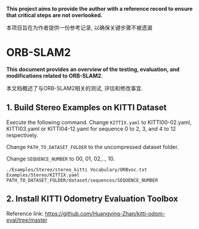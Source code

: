 **This project aims to provide the author with a reference record to ensure that critical steps are not overlooked.**

本项目旨在为作者提供一份参考记录, 以确保关键步骤不被遗漏

# ORB-SLAM2

**This document provides an overview of the testing, evaluation, and modifications related to ORB-SLAM2.**

本文档概述了与ORB-SLAM2相关的测试, 评估和修改事宜.

## 1. Build Stereo Examples on KITTI Dataset

Execute the following command. Change `KITTIX.yaml` to KITTI00-02.yaml, KITTI03.yaml or KITTI04-12.yaml for sequence 0 to 2, 3, and 4 to 12 respectively.

Change `PATH_TO_DATASET_FOLDER` to the uncompressed dataset folder.

Change `SEQUENCE_NUMBER` to 00, 01, 02,.., 10.

```
./Examples/Stereo/stereo_kitti Vocabulary/ORBvoc.txt Examples/Stereo/KITTIX.yaml PATH_TO_DATASET_FOLDER/dataset/sequences/SEQUENCE_NUMBER
```

## 2. Install KITTI Odometry Evaluation Toolbox

Reference link: https://github.com/Huangying-Zhan/kitti-odom-eval/tree/master




